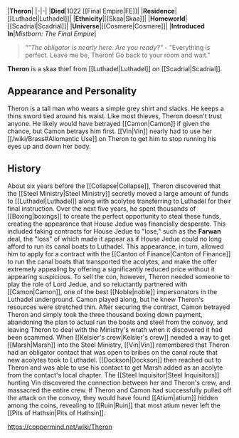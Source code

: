 |**Theron**|
|-|-|
|**Died**|1022 [[Final Empire\|FE]]|
|**Residence**|[[Luthadel\|Luthadel]]|
|**Ethnicity**|[[Skaa\|Skaa]]|
|**Homeworld**|[[Scadrial\|Scadrial]]|
|**Universe**|[[Cosmere\|Cosmere]]|
|**Introduced In**|*Mistborn: The Final Empire*|

>“*"The obligator is nearly here. Are you ready?"*
\- "Everything is perfect. Leave me be, Theron! Go back to your room and wait."


**Theron** is a skaa thief from [[Luthadel\|Luthadel]] on [[Scadrial\|Scadrial]].

## Appearance and Personality
Theron is a tall man who wears a simple grey shirt and slacks. He keeps a thins sword tied around his waist.
Like most thieves, Theron doesn't trust anyone. He likely would have betrayed [[Camon\|Camon]] if given the chance, but Camon betrays him first.
[[Vin\|Vin]] nearly had to use her [[/wiki/Brass#Allomantic Use]] on Theron to get him to stop running his eyes up and down her body.

## History
About six years before the [[Collapse\|Collapse]], Theron discovered that the [[Steel Ministry\|Steel Ministry]] secretly moved a large amount of funds to [[Luthadel\|Luthadel]] along with acolytes transferring to Luthadel for their final instruction. Over the next five years, he spent thousands of [[Boxing\|boxings]] to create the perfect opportunity to steal these funds, creating the appearance that House Jedue was financially desperate. This included faking contracts for House Jedue to "lose," such as the **Farwan** deal, the "loss" of which made it appear as if House Jedue could no long afford to run its canal boats to Luthadel. This appearance, in turn, allowed him to apply for a contract with the [[Canton of Finance\|Canton of Finance]] to run the canal boats that transported the acolytes, and make the offer extremely appealing by offering a significantly reduced price without it appearing suspicious.
To sell the con, however, Theron needed someone to play the role of Lord Jedue, and so reluctantly partnered with [[Camon\|Camon]], one of the best [[Noble\|noble]] impersonators in the Luthadel underground. Camon played along, but he knew Theron's resources were stretched thin. After securing the contract, Camon betrayed Theron and simply took the three thousand boxing down payment, abandoning the plan to actual run the boats and steel from the convoy, and leaving Theron to deal with the Ministry's wrath when it discovered it had been scammed.
When [[Kelsier's crew\|Kelsier's crew]] needed a way to get [[Marsh\|Marsh]] into the Steel Ministry, [[Vin\|Vin]] remembered that Theron had an obligator contact that was open to bribes on the canal route that new acolytes took to Luthadel. [[Dockson\|Dockson]] then reached out to Theron and was able to use his contact to get Marsh added as an acolyte from the contact's local chapter.
The [[Steel Inquisitor\|Steel Inquisitors]] hunting Vin discovered the connection between her and Theron's crew, and massacred the entire crew.
If Theron and Camon had successfully pulled off the attack on the convoy, they would have found [[Atium\|atium]] hidden among the coins, revealing to [[Ruin\|Ruin]] that most atium never left the [[Pits of Hathsin\|Pits of Hathsin]].



https://coppermind.net/wiki/Theron